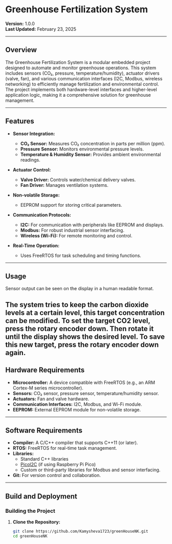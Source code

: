 # Greenhouse Fertilization System

**Version:** 1.0.0  
**Last Updated:** February 23, 2025  


---

## Overview

The Greenhouse Fertilization System is a modular embedded project designed to automate and monitor greenhouse operations. This system includes sensors (CO₂, pressure, temperature/humidity), actuator drivers (valve, fan), and various communication interfaces (I2C, Modbus, wireless networking) to efficiently manage fertilization and environmental control. The project implements both hardware-level interfaces and higher-level application logic, making it a comprehensive solution for greenhouse management.

---

## Features

- **Sensor Integration:**  
  - **CO₂ Sensor:** Measures CO₂ concentration in parts per million (ppm).  
  - **Pressure Sensor:** Monitors environmental pressure levels.
  - **Temperature & Humidity Sensor:** Provides ambient environmental readings.
  
- **Actuator Control:**  
  - **Valve Driver:** Controls water/chemical delivery valves.
  - **Fan Driver:** Manages ventilation systems.
  
- **Non-volatile Storage:**  
  - EEPROM support for storing critical parameters.
  
- **Communication Protocols:**  
  - **I2C:** For communication with peripherals like EEPROM and displays.
  - **Modbus:** For robust industrial sensor interfacing.
  - **Wireless (Wi-Fi):** For remote monitoring and control.
  
- **Real-Time Operation:**  
  - Uses FreeRTOS for task scheduling and timing functions.

---

## Usage
Sensor output can be seen on the display in a human readable format.

The system tries to keep the carbon dioxide levels at a certain level, this target concentration can be modified.
To set the target CO2 level, press the rotary encoder down. Then rotate it until the display shows the desired level.
To save this new target, press the rotary encoder down again.
---

## Hardware Requirements

- **Microcontroller:** A device compatible with FreeRTOS (e.g., an ARM Cortex-M series microcontroller).
- **Sensors:** CO₂ sensor, pressure sensor, temperature/humidity sensor.
- **Actuators:** Fan and valve hardware.
- **Communication Interfaces:** I2C, Modbus, and Wi-Fi module.
- **EEPROM:** External EEPROM module for non-volatile storage.

---

## Software Requirements

- **Compiler:** A C/C++ compiler that supports C++11 (or later).
- **RTOS:** FreeRTOS for real-time task management.
- **Libraries:**
  - Standard C++ libraries
  - [PicoI2C](https://github.com/raspberrypi/pico-sdk) (if using Raspberry Pi Pico)
  - Custom or third-party libraries for Modbus and sensor interfacing.
- **Git:** For version control and collaboration.

---

## Build and Deployment

### Building the Project

1. **Clone the Repository:**

   ```sh
   git clone https://github.com/Kamysheva1723/greenHouseNK.git
   cd greenHouseNK


